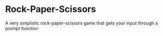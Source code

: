 # Rock-Paper-Scissors

A very simplistic rock-paper-scissors game that gets your input through a prompt function


